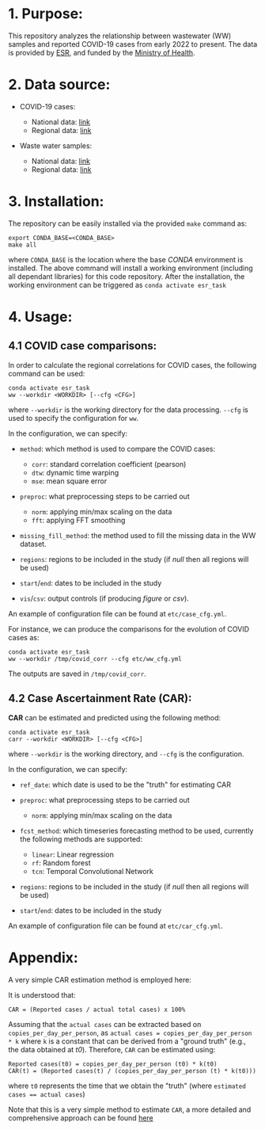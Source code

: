 # 1. Purpose:

This repository analyzes the relationship between wastewater (WW) samples and reported COVID-19 cases from early 2022 to present. The data is provided by [ESR](https://github.com/ESR-NZ/covid_in_wastewater), and funded by the [Ministry of Health](https://www.health.govt.nz).

# 2. Data source:

- COVID-19 cases:
    - National data: [link](https://github.com/ESR-NZ/covid_in_wastewater/blob/main/data/cases_national.csv)
    - Regional data: [link](https://github.com/ESR-NZ/covid_in_wastewater/blob/main/data/cases_regional.csv)

- Waste water samples:
    - National data: [link](https://github.com/ESR-NZ/covid_in_wastewater/blob/main/data/ww_national.csv)
    - Regional data: [link](https://github.com/ESR-NZ/covid_in_wastewater/blob/main/data/ww_regional.csv)


# 3. Installation:

The repository can be easily installed via the provided `make` command as:

```
export CONDA_BASE=<CONDA_BASE>
make all
```
where `CONDA_BASE` is the location where the base _CONDA_ environment is installed. The above command will install a working environment (including all dependant libraries) for this code repository. After the installation, the working environment can be triggered as `conda activate esr_task`

# 4. Usage:

## 4.1 COVID case comparisons:

In order to calculate the regional correlations for COVID cases, the following command can be used:
```
conda activate esr_task
ww --workdir <WORKDIR> [--cfg <CFG>]
```
where `--workdir` is the working directory for the data processing. `--cfg` is used to specify the configuration for `ww`.

In the configuration, we can specify:

- `method`: which method is used to compare the COVID cases:
    - `corr`: standard correlation coefficient (pearson)
    - `dtw`: dynamic time warping
    - `mse`: mean square error

- `preproc`: what preprocessing steps to be carried out
  - `norm`: applying min/max scaling on the data
  - `fft`: applying FFT smoothing

- `missing_fill_method`: the method used to fill the missing data in the WW dataset.

- `regions`: regions to be included in the study (if _null_ then all regions will be used)

- `start`/`end`: dates to be included in the study

- `vis`/`csv`: output controls (if producing _figure_ or _csv_).

An example of configuration file can be found at `etc/case_cfg.yml`.


For instance, we can produce the comparisons for the evolution of COVID cases as:
```
conda activate esr_task
ww --workdir /tmp/covid_corr --cfg etc/ww_cfg.yml
```
The outputs are saved in `/tmp/covid_corr`.

## 4.2 Case Ascertainment Rate (CAR):

**CAR** can be estimated and predicted using the following method:
```
conda activate esr_task
carr --workdir <WORKDIR> [--cfg <CFG>]
```
where `--workdir` is the working directory, and `--cfg` is the configuration.

In the configuration, we can specify:

- `ref_date`: which date is used to be the "truth" for estimating CAR

- `preproc`: what preprocessing steps to be carried out
    - `norm`: applying min/max scaling on the data

- `fcst_method`: which timeseries forecasting method to be used, currently the following methods are supported:
    - `linear`: Linear regression
    - `rf`: Random forest
    - `tcn`: Temporal Convolutional Network

- `regions`: regions to be included in the study (if _null_ then all regions will be used)

- `start`/`end`: dates to be included in the study


An example of configuration file can be found at `etc/car_cfg.yml`.


# Appendix:

A very simple CAR estimation method is employed here:

It is understood that:
```
CAR = (Reported cases / actual total cases) x 100%
```

Assuming that the `actual cases` can be extracted based on `copies_per_day_per_person`, as `actual cases = copies_per_day_per_person * k` where `k` is a constant that can be derived from a "ground truth" (e.g., the data obtained at _t0_). Therefore, `CAR` can be estimated using:

```
Reported cases(t0) = copies_per_day_per_person (t0) * k(t0)
CAR(t) = (Reported cases(t) / (copies_per_day_per_person (t) * k(t0)))
```
where `t0` represents the time that we obtain the "truth" (where `estimated cases == actual cases`)

Note that this is a very simple method to estimate `CAR`, a more detailed and comprehensive approach can be found [here](https://www.sciencedirect.com/science/article/pii/S0022519322003241)


